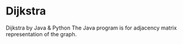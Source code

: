 # Dijkstra
Dijkstra by Java & Python
The Java program is for adjacency matrix representation of the graph.

